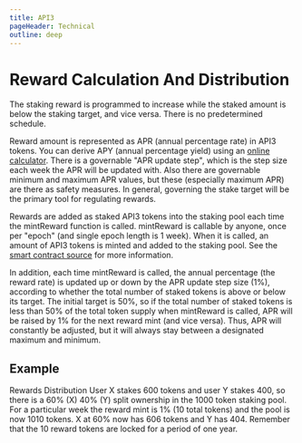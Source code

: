 ```yaml
---
title: API3
pageHeader: Technical
outline: deep
---
```


<PageHeader/>

# Reward Calculation And Distribution

The staking reward is programmed to increase while the staked amount is below
the staking target, and vice versa. There is no predetermined schedule.

Reward amount is represented as APR (annual percentage rate) in API3 tokens. You
can derive APY (annual percentage yield) using an
[online calculator](https://www.omnicalculator.com/finance/apy). There is a
governable "APR update step", which is the step size each week the APR will be
updated with. Also there are governable minimum and maximum APR values, but
these (especially maximum APR) are there as safety measures. In general,
governing the stake target will be the primary tool for regulating rewards.

Rewards are added as staked API3 tokens into the staking pool each time the
mintReward function is called. mintReward is callable by anyone, once per
"epoch" (and single epoch length is 1 week). When it is called, an amount of
API3 tokens is minted and added to the staking pool. See the
[smart contract source](https://github.com/api3dao/api3-dao/blob/main/packages/pool/contracts/RewardUtils.sol#L24)
for more information.

In addition, each time mintReward is called, the annual percentage (the reward
rate) is updated up or down by the APR update step size (1%), according to
whether the total number of staked tokens is above or below its target. The
initial target is 50%, so if the total number of staked tokens is less than 50%
of the total token supply when mintReward is called, APR will be raised by 1%
for the next reward mint (and vice versa). Thus, APR will constantly be
adjusted, but it will always stay between a designated maximum and minimum.

## Example

Rewards Distribution User X stakes 600 tokens and user Y stakes 400, so there is
a 60% (X) 40% (Y) split ownership in the 1000 token staking pool. For a
particular week the reward mint is 1% (10 total tokens) and the pool is now 1010
tokens. X at 60% now has 606 tokens and Y has 404. Remember that the 10 reward
tokens are locked for a period of one year.
